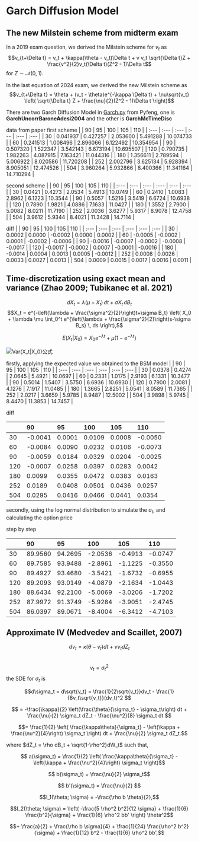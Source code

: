 # Garch Diffusion Model

## The new Milstein scheme from midterm exam

In a 2019 exam question, we derived the Milstein scheme for $v_t$ as
$$v_{t+\Delta t} = v_t + \kappa(\theta - v_t)\Delta t + v v_t \sqrt{\Delta t}Z + \frac{v^2}{2}v_t(\Delta t)(Z^2 - 1)\Delta t$$ for $Z \sim \mathcal{N}(0,1)$.

In the last equation of 2024 exam, we derived the new Milstein scheme as
$$v_{t+\Delta t} = \theta + (v_t - \theta)e^{-\kappa \Delta t} + \nu\sqrt{v_t} \left( \sqrt{\Delta t} Z + \frac{\nu}{2}(Z^2 - 1)\Delta t \right)$$

There are two Garch Diffusion Model in [Garch.py](https://github.com/PyFE/PyFENG/blob/main/pyfeng/garch.py) from Pyfeng, one is **GarchUncorrBaroneAdesi2004** and the other is **GarchMcTimeDisc**

data from paper
first scheme
|  | 90 | 95 | 100 | 105 | 110 |
| :--- | :--- | :--- | :--- | :--- | :--- |
| 30 | 0.041937 | 0.427257 | 2.053600 | 5.491288 | 10.074733 |
| 60 | 0.241513 | 1.008496 | 2.896066 | 6.122492 | 10.354954 |
| 90 | 0.507320 | 1.522347 | 3.542143 | 6.673194 | 10.695507 |
| 120 | 0.790735 | 1.982263 | 4.087915 | 7.163421 | 11.044316 |
| 180 | 1.356611 | 2.789594 | 5.006922 | 8.020586 | 11.720208 |
| 252 | 2.002796 | 3.625134 | 5.928394 | 8.905051 | 12.474526 |
| 504 | 3.960264 | 5.932866 | 8.400366 | 11.341164 | 14.710294 |

second scheme
|  | 90 | 95 | 100 | 105 | 110 |
| :--- | :--- | :--- | :--- | :--- | :--- |
| 30 | 0.0421 | 0.4273 | 2.0534 | 5.4913 | 10.0749 |
| 60 | 0.2410 | 1.0083 | 2.8962 | 6.1223 | 10.3544 |
| 90 | 0.5057 | 1.5216 | 3.5419 | 6.6724 | 10.6938 |
| 120 | 0.7890 | 1.9821 | 4.0886 | 7.1633 | 11.0427 |
| 180 | 1.3552 | 2.7900 | 5.0082 | 8.0211 | 11.7190 |
| 252 | 2.0036 | 3.6277 | 5.9317 | 8.9078 | 12.4758 |
| 504 | 3.9612 | 5.9344 | 8.4021 | 11.3428 | 14.7114 |

diff
|  | 90 | 95 | 100 | 105 | 110 |
| :--- | :--- | :--- | :--- | :--- | :--- |
| 30 | 0.0002 | 0.0000 | -0.0002 | 0.0000 | 0.0002 |
| 60 | -0.0005 | -0.0002 | 0.0001 | -0.0002 | -0.0006 |
| 90 | -0.0016 | -0.0007 | -0.0002 | -0.0008 | -0.0017 |
| 120 | -0.0017 | -0.0002 | 0.0007 | -0.0001 | -0.0016 |
| 180 | -0.0014 | 0.0004 | 0.0013 | 0.0005 | -0.0012 |
| 252 | 0.0008 | 0.0026 | 0.0033 | 0.0027 | 0.0013 |
| 504 | 0.0009 | 0.0015 | 0.0017 | 0.0016 | 0.0011 |

## Time-discretization using exact mean and variance (Zhao 2009; Tubikanec et al. 2021)

$$dX_t = \lambda(\mu - X_t)\,dt + \sigma X_t\,dB_t$$
$$X_t = e^{-\left(\lambda + \frac{\sigma^2}{2}\right)t+\sigma B_t} \left( X_0 + \lambda \mu \int_0^t e^{\left(\lambda + \frac{\sigma^2}{2}\right)s-\sigma B_s} \, ds \right),$$

$$E(X_t|X_0) = X_0 e^{-\lambda t} + \mu (1 - e^{- \lambda t})$$

![Var(X_t|X_0)公式](https://github.com/zkw001/PHBS_ASP_2023/blob/main/CodeCogsEqn.png)


firstly, applying the expected value we obtained to the BSM model
|  | 90 | 95 | 100 | 105 | 110 |
| :--- | :--- | :--- | :--- | :--- | :--- |
| 30 | 0.0378 | 0.4274 | 2.0645 | 5.4921 | 10.0697 |
| 60 | 0.2331 | 1.0175 | 2.9193 | 6.1331 | 10.3477 |
| 90 | 0.5014 | 1.5407 | 3.5750 | 6.6936 | 10.6930 |
| 120 | 0.7900 | 2.0081 | 4.1276 | 7.1917 | 11.0485 |
| 180 | 1.3665 | 2.8251 | 5.0541 | 8.0589 | 11.7365 |
| 252 | 2.0217 | 3.6659 | 5.9785 | 8.9487 | 12.5002 |
| 504 | 3.9898 | 5.9745 | 8.4470 | 11.3853 | 14.7457 |


diff 


|  | 90 | 95 | 100 | 105 | 110 |
| :--- | :--- | :--- | :--- | :--- | :--- |
| 30 | -0.0041 | 0.0001 | 0.0109 | 0.0008 | -0.0050 |
| 60 | -0.0084 | 0.0090 | 0.0232 | 0.0106 | -0.0073 |
| 90 | -0.0059 | 0.0184 | 0.0329 | 0.0204 | -0.0025 |
| 120 | -0.0007 | 0.0258 | 0.0397 | 0.0283 | 0.0042 |
| 180 | 0.0099 | 0.0355 | 0.0472 | 0.0383 | 0.0163 |
| 252 | 0.0189 | 0.0408 | 0.0501 | 0.0436 | 0.0257 |
| 504 | 0.0295 | 0.0416 | 0.0466 | 0.0441 | 0.0354 |

secondly, using the log normal distribution to simulate the $\sigma_t$, and calculating the option price

step by step

|  | 90 | 95 | 100 | 105 | 110 |
| :--- | :--- | :--- | :--- | :--- | :--- |
| 30 | 89.9560 | 94.2695 | -2.0536 | -0.4913 | -0.0747 |
| 60 | 89.7585 | 93.9488 | -2.8961 | -1.1225 | -0.3550 |
| 90 | 89.4927 | 93.4680 | -3.5421 | -1.6732 | -0.6955 |
| 120 | 89.2093 | 93.0149 | -4.0879 | -2.1634 | -1.0443 |
| 180 | 88.6434 | 92.2100 | -5.0069 | -3.0206 | -1.7202 |
| 252 | 87.9972 | 91.3749 | -5.9284 | -3.9051 | -2.4745 |
| 504 | 86.0397 | 89.0671 | -8.4004 | -6.3412 | -4.7103 |






## Approximate lV (Medvedev and Scaillet, 2007)

$$dv_t = \kappa(\theta - v_t)dt + \nu v_t dZ_t$$  
$$v_t = \sigma_t^2$$
the SDE for $\sigma_t$ is

$$d\sigma_t  = d\sqrt{v_t} = \frac{1}{2\sqrt{v_t}}dv_t - \frac{1}{8v_t\sqrt{v_t}}(dv_t)^2 $$

$$ = -\frac{\kappa}{2} \left(\frac{\theta}{\sigma_t} - \sigma_t\right) dt + \frac{\nu}{2} \sigma_t dZ_t - \frac{\nu^2}{8} \sigma_t dt $$

$$= \frac{1}{2} \left( \frac{\kappa\theta}{\sigma_t} - \left(\kappa + \frac{\nu^2}{4}\right) \sigma_t \right) dt + \frac{\nu}{2} \sigma_t dZ_t.$$

where $dZ_t = \rho dB_t + \sqrt{1-\rho^2}dW_t$
such that, 

$$ a(\sigma_t) = \frac{1}{2} \left( \frac{\kappa\theta}{\sigma_t} - \left(\kappa + \frac{\nu^2}{4}\right) \sigma_t \right)$$

$$ b(\sigma_t) = \frac{\nu}{2} \sigma_t$$

$$ b'(\sigma_t) = \frac{\nu}{2} $$ 

$$I_1(\theta; \sigma) = -\frac{\rho b \theta}{2},$$

$$I_2(\theta; \sigma) = \left( -\frac{5 \rho^2 b^2}{12 \sigma} + \frac{1}{6} \frac{b^2}{\sigma} + \frac{1}{6} \rho^2 bb' \right) \theta^2$$ 

$$+ \frac{a}{2} + \frac{\rho b \sigma}{4} + \frac{1}{24} \frac{\rho^2 b^2}{\sigma} + \frac{1}{12} b^2 - \frac{1}{6} \rho^2 bb',$$




